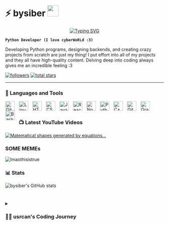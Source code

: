 # ⚡ bysiber <img src="https://media.giphy.com/media/hvRJCLFzcasrR4ia7z/giphy.gif" width="35">
<p align="center">
<a href="https://github.com/usrcan">
    <img src="https://readme-typing-svg.demolab.com?font=Georgia&size=18&duration=1500&pause=100&multiline=true&width=500&height=80&lines=∇²Ψ + (2m/ħ^2)E - (iħ∂/∂t))Ψ = 0; ∫R³ ∫₀²π ∫₀ᴨ Ⱦ(θ,φ,t)sin(θ)dθdφdt + ∮S (E⃗ + (V⃗ - V⃗₀))⋅dA⃗ = (ℏ/2)∫₀²π ∫₀ᴨ dΩ + ∫R³ ρ(r,t)d³r; ∮C E⃗⋅dℓ⃗)" alt="Typing SVG" />
</a>
<br/>
   
   **`Python Developer (I love cyberWoRLd :3)`**

   Developing Python programs, designing backends, and creating crazy projects from scratch are just my thing! I put effort into all of my projects and they all have high-quality content. Delving deep into coding always gives me an incredible feeling :3
<p align="left">
      <a href="https://github.com/usrcan?tab=followers">
         <img alt="followers" title="Follow me on Github" src="https://custom-icon-badges.demolab.com/github/followers/bysiber?color=236ad3&labelColor=1155ba&style=for-the-badge&logo=person-add&label=Follow&logoColor=white"/></a>
      <a href="https://github.com/usrcan?tab=repositories&sort=stargazers">
         <img alt="total stars" title="Total stars on GitHub" src="https://custom-icon-badges.demolab.com/github/stars/bysiber?color=55960c&style=for-the-badge&labelColor=488207&logo=star"/></a>
   </p>

---

### 🧰 Languages and Tools

<img align="left" alt="Git" width="30px" style="padding-right:10px;" src="https://cdn.jsdelivr.net/gh/devicons/devicon/icons/git/git-original.svg" />
<img align="left" alt="Linux" width="30px" style="padding-right:10px;" src="https://cdn.jsdelivr.net/gh/devicons/devicon/icons/linux/linux-original.svg" />
<img align="left" alt="HTML" width="30px" style="padding-right:10px;" src="https://cdn.jsdelivr.net/gh/devicons/devicon/icons/html5/html5-plain.svg" />
<img align="left" alt="CSS" width="30px" style="padding-right:10px;" src="https://cdn.jsdelivr.net/gh/devicons/devicon/icons/css3/css3-plain.svg" />
<img align="left" alt="JavaScript" width="30px" style="padding-right:10px;" src="https://cdn.jsdelivr.net/gh/devicons/devicon/icons/javascript/javascript-plain.svg" />
<img align="left" alt="React" width="30px" style="padding-right:10px;" src="https://cdn.jsdelivr.net/gh/devicons/devicon/icons/react/react-original.svg" />
<img align="left" alt="NodeJS" width="30px" style="padding-right:10px;" src="https://cdn.jsdelivr.net/gh/devicons/devicon/icons/nodejs/nodejs-original.svg" />
<img align="left" alt="Python" width="30px" style="padding-right:10px;" src="https://cdn.jsdelivr.net/gh/devicons/devicon/icons/python/python-plain.svg" />
<img align="left" alt="C++" width="30px" style="padding-right:10px;" src="https://cdn.jsdelivr.net/gh/devicons/devicon/icons/cplusplus/cplusplus-line.svg" />
<img align="left" alt="GitHub" width="30px" style="padding-right:10px;" src="https://cdn.jsdelivr.net/gh/devicons/devicon/icons/github/github-original.svg" />
<img align="left" alt="Gradle" width="30px" style="padding-right:10px;" src="https://cdn.jsdelivr.net/gh/devicons/devicon/icons/gradle/gradle-plain.svg" />
<img align="left" alt="Bash" width="30px" style="padding-right:10px;" src="https://cdn.jsdelivr.net/gh/devicons/devicon/icons/bash/bash-original.svg" />
<br />

#

### 📺 Latest YouTube Videos

<!-- BEGIN YOUTUBE-CARDS -->
[![Matematical shapes generated by equations…](https://ytcards.demolab.com/?id=bp5eBQX8AaQ&title=Matematical+shapes+generated+by+equations%E2%80%A6&lang=en&timestamp=1683126008&background_color=%230d1117&title_color=%23ffffff&stats_color=%23dedede&width=250&duration=291 "Matematical shapes generated by equations
…")](https://www.youtube.com/watch?v=bp5eBQX8AaQ)
<!-- END YOUTUBE-CARDS -->


### SOME MEMEs

![lmaothisistrue](https://github.com/bysiber/bysiber/assets/101993364/c6617220-7774-4730-bc2d-c75c69e168fc)

### 📊 Stats

![bysiber's GitHub stats](https://github-readme-stats.vercel.app/api?username=bysiber&show_icons=true&theme=gruvbox)

<!-- ![GitHub Streak](https://streak-stats.demolab.com?user=usrcan&theme=gruvbox&border_radius=5) -->

#

<details>
 <summary><h3>👨‍💻 usrcan's Coding Journey</h3></summary>
   details....

[website]: https://pyot.me
[youtube]: https://www.youtube.com/@pcenginar6904

<!--
**usrcan/usrcan** is a ✨ _special_ ✨ repository because its `README.md` (this file) appears on your GitHub profile.

Here are some ideas to get you started:

- 🔭 I’m currently working on ...
- 🌱 I’m currently learning ...
- 👯 I’m looking to collaborate on ...
- 🤔 I’m looking for help with ...
- 💬 Ask me about ...
- 📫 How to reach me: ...
- 😄 Pronouns: ...
- ⚡ Fun fact: ...
-->
